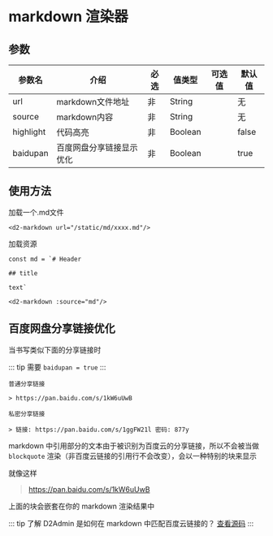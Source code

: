 # markdown 渲染器

## 参数

| 参数名 | 介绍 | 必选 | 值类型 | 可选值 | 默认值 |
| --- | --- | --- | --- | --- | --- |
| url | markdown文件地址 | 非 | String |  | 无 |
| source | markdown内容 | 非 | String |  | 无 |
| highlight | 代码高亮 | 非 | Boolean |  | false |
| baidupan | 百度网盘分享链接显示优化 | 非 | Boolean |  | true |

## 使用方法

加载一个.md文件

``` vue
<d2-markdown url="/static/md/xxxx.md"/>
```

加载资源

``` vue
const md = `# Header

## title

text`

<d2-markdown :source="md"/>
```

## 百度网盘分享链接优化

当书写类似下面的分享链接时

::: tip
需要 `baidupan = true`
:::

```
普通分享链接

> https://pan.baidu.com/s/1kW6uUwB

私密分享链接

> 链接: https://pan.baidu.com/s/1ggFW21l 密码: 877y
```

markdown 中引用部分的文本由于被识别为百度云的分享链接，所以不会被当做 `blockquote` 渲染（非百度云链接的引用行不会改变），会以一种特别的块来显示

就像这样

> https://pan.baidu.com/s/1kW6uUwB

上面的块会嵌套在你的 markdown 渲染结果中

::: tip
了解 D2Admin 是如何在 markdown 中匹配百度云链接的？ [查看源码](https://github.com/FairyEver/d2-admin/blob/master/src/components/core/Markdown/plugin/baidupan.js)
:::